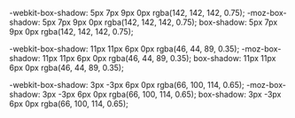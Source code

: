 -webkit-box-shadow: 5px 7px 9px 0px rgba(142, 142, 142, 0.75);
-moz-box-shadow:    5px 7px 9px 0px rgba(142, 142, 142, 0.75);
box-shadow:         5px 7px 9px 0px rgba(142, 142, 142, 0.75);

-webkit-box-shadow: 11px 11px 6px 0px rgba(46, 44, 89, 0.35);
-moz-box-shadow:    11px 11px 6px 0px rgba(46, 44, 89, 0.35);
box-shadow:         11px 11px 6px 0px rgba(46, 44, 89, 0.35);

-webkit-box-shadow: 3px -3px 6px 0px rgba(66, 100, 114, 0.65);
-moz-box-shadow:    3px -3px 6px 0px rgba(66, 100, 114, 0.65);
box-shadow:         3px -3px 6px 0px rgba(66, 100, 114, 0.65);
